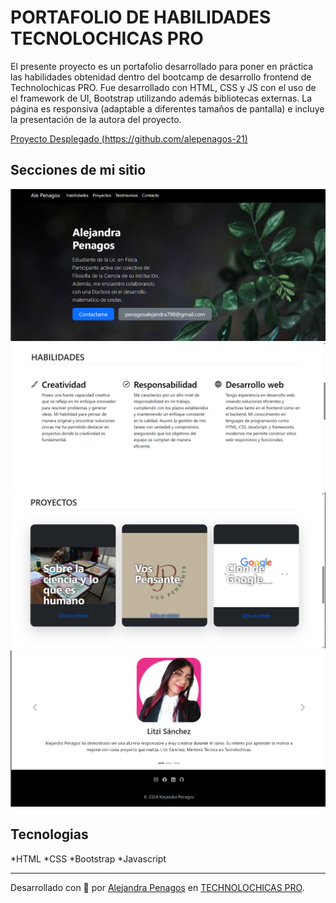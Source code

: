 # PORTAFOLIO DE HABILIDADES TECNOLOCHICAS PRO

El presente proyecto es un portafolio desarrollado para poner en práctica las habilidades obtenidad dentro del bootcamp de desarrollo frontend de Technolochicas PRO.
Fue desarrollado con HTML, CSS y JS con el uso de el framework de UI, Bootstrap utilizando además bibliotecas externas.
La página es responsiva (adaptable a diferentes tamaños de pantalla) e incluye la presentación de la autora del proyecto.

[Proyecto Desplegado (https://github.com/alepenagos-21)](https://github.com/alepenagos-21)



## Secciones de mi sitio
![Presentación](assets/readme/1.png)
![Habillidades](assets/readme/2.png)
![Proyectos](assets/readme/3.png)
![Testimonios](assets/readme/4.png)

## Tecnologias 

*HTML
*CSS
*Bootstrap
*Javascript

---
Desarrollado con 🖤 por [Alejandra Penagos](https://portafolio-b7-g2-ca5k-dsb7xs24l-alepenagos-21s-projects.vercel.app/) en [TECHNOLOCHICAS PRO](https://tecnolochicas.mx/).